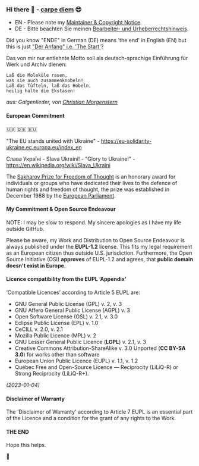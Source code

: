 ### Hi there 👋 - [carpe diem](https://github.com/Zweihorn/Zweihorn_fascicle/blob/main/README.md#carpe-diem-is-also-latin-la) 😎

* EN - Please note my [Maintainer & Copyright Notice](MAINTAINER.md).
* DE - Bitte beachten Sie meinen [Bearbeiter- und Urheberrechtshinweis](BEARBEITER.md).

Did you know "ENDE" in German (DE) means 'the end' in English (EN) but this is just ["Der Anfang" i.e. 'The Start'](https://github.com/Zweihorn/Zweihorn_fascicle/blob/main/README.md)?

Das von mir nur entlehnte Motto soll als deutsch-sprachige Einführung für Werk und Archiv dienen:

```
Laß die Moleküle rasen,
was sie auch zusammenknobeln!
Laß das Tüfteln, laß das Hobeln,
heilig halte die Ekstasen!
```

_aus: Galgenlieder, von [Christian Morgenstern](https://github.com/Zweihorn/Zweihorn_fascicle/blob/main/README.md#mein-motto-de)_

#### European Commitment

🇺🇦 🇩🇪 🇪🇺

"The EU stands united with Ukraine" - <https://eu-solidarity-ukraine.ec.europa.eu/index_en>

Слава Україні - Slava Ukraini! - "Glory to Ukraine!" - <https://en.wikipedia.org/wiki/Slava_Ukraini>

The [Sakharov Prize for Freedom of Thought](https://en.wikipedia.org/wiki/Sakharov_Prize) is an honorary award for individuals or groups who have dedicated their lives to the defence of human rights and freedom of thought, the prize was established in December 1988 by the [European Parliament](https://www.europarl.europa.eu/portal/en). 

#### My Commitment & Open Source Endeavour

NOTE: I may be slow to respond. My sincere apologies as I have my life outside GitHub.

Please be aware, my Work and Distribution to Open Source Endeavour is
always published under the **EUPL-1.2** license.  This fits my legal
requirement as an European citizen thus outside U.S. jurisdiction.
Furthermore, the Open Source Initiative (OSI) **approves** of EUPL-1.2
and agrees, that **public domain doesn't exist in Europe**.

#### Licence compatibility from the EUPL ‘Appendix’

‘Compatible Licences’ according to Article 5 EUPL are:

- GNU General Public License (GPL) v. 2, v. 3
- GNU Affero General Public License (AGPL) v. 3
- Open Software License (OSL) v. 2.1, v. 3.0
- Eclipse Public License (EPL) v. 1.0
- CeCILL v. 2.0, v. 2.1
- Mozilla Public Licence (MPL) v. 2
- GNU Lesser General Public Licence (**LGPL**) v. 2.1, v. 3
- Creative Commons Attribution-ShareAlike v. 3.0 Unported (**CC BY-SA 3.0**) for
  works other than software
- European Union Public Licence (EUPL) v. 1.1, v. 1.2
- Québec Free and Open-Source Licence — Reciprocity (LiLiQ-R) or Strong
  Reciprocity (LiLiQ-R+).

_(2023-01-04)_

#### Disclaimer of Warranty

The 'Disclaimer of Warranty' according to Article 7 EUPL is an essential part of the
Licence and a condition for the grant of any rights to the Work.

#### THE END

Hope this helps.

🌻
